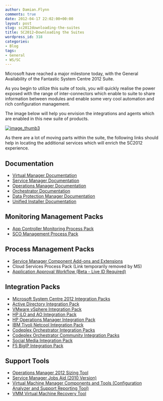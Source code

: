 ```yaml
---
author: Damian.Flynn
comments: true
date: 2012-04-17 22:02:00+00:00
layout: post
slug: sc2012downloading-the-suites
title: SC2012–Downloading the Suites
wordpress_id: 318
categories:
- Blog
tags:
- General
- WS/SC
---
```


Microsoft have reached a major milestone today, with the General Availability of the Fantastic System Centre 2012 Suite.

As you begin to utilize this suite of tools, you will quickly realise the power exposed with the range of inter-connectors which enable to suite to share information between modules and enable some very cool automation and rich configuration management.

The image below will help you envision the integrations and agents which are enabled in this new suite of products.

[![image_thumb3](http://172.21.10.63:84/wp-content/uploads/2014/02/image_thumb3_thumb5.png)](http://172.21.10.63:84/wp-content/uploads/2014/02/image_thumb35.png)

As there are a lot of moving parts within the suite, the following links should help in locating the additional services which will enrich the SC2012 experience.

## Documentation

  * [Virtual Manager Documentation](http://www.microsoft.com/download/en/details.aspx?id=6346)  
  * [Service Manager Documentation](http://www.microsoft.com/download/en/details.aspx?id=27850)  
  * [Operations Manager Documentation](http://www.microsoft.com/download/en/details.aspx?id=29256)  
  * [Orchestrator Documentation](http://www.microsoft.com/download/en/details.aspx?id=29258)  
  * [Data Protection Manager Documentation](http://technet.microsoft.com/en-us/library/hh758173.aspx)  
  * [Unified Installer Documentation](http://www.microsoft.com/download/en/details.aspx?id=29257)

## Monitoring Management Packs

  * [App Controller Monitoring Process Pack](http://www.microsoft.com/download/en/details.aspx?id=29304)  
  * [SCO Management Process Pack](http://www.microsoft.com/download/en/details.aspx?id=29269)

## Process Management Packs

  * [Service Manager Component Add-ons and Extensions](http://www.microsoft.com/download/en/details.aspx?id=28726)  
  * Cloud Services Process Pack (Link temporarily removed by MS)  
  * [Application Approval Workflow (Beta - Live ID Required)](http://go.microsoft.com/fwlink/?LinkId=246101)

## Integration Packs

  * [Microsoft System Centre 2012 Integration Packs](http://www.microsoft.com/download/en/details.aspx?id=28725)  
  * [Active Directory Integration Pack](http://www.microsoft.com/download/en/details.aspx?displaylang=en&id=28020)  
  * [VMware vSphere Integration Pack](http://www.microsoft.com/download/en/details.aspx?id=27846)  
  * [HP iLO and AO Integration Pack](http://www.microsoft.com/download/en/details.aspx?id=28732)  
  * [HP Operations Manager Integration Pack](http://www.microsoft.com/download/en/details.aspx?id=28353)  
  * [IBM Tivoli Netcool Integration Pack](http://www.microsoft.com/download/en/details.aspx?id=27847)  
  * [Codeplex Orchestrator Integration Packs](http://scorch.codeplex.com/)  
  * [Codeplex Orchestrator Community Integration Packs](http://orchestrator.codeplex.com/)  
  * [Social Media Integration Pack](http://smip.codeplex.com/)  
  * [F5 BigIP Integration Pack](http://orchestratorf5.codeplex.com/)

## Support Tools

  * [Operations Manager 2012 Sizing Tool](http://blogs.technet.com/b/momteam/archive/2012/04/02/operations-manager-2012-sizing-helper-tool.aspx)  
  * [Service Manager Jobs Aid (2010 Version)](http://go.microsoft.com/fwlink/?LinkId=186291)  
  * [Virtual Machine Manager Components and Tools (Configuration Analyzer and Support Reporting Tool)](http://www.microsoft.com/download/en/details.aspx?id=29309&ocid=aff-n-we-loc--ITPRO40886&WT.mc_id=aff-n-we-loc--ITPRO40886)  
  * [VMM Virtual Machine Recovery Tool](http://social.technet.microsoft.com/wiki/contents/articles/8953.using-the-virtual-machine-recovery-tool-for-system-center-2012-virtual-machine-manager-vmm.aspx)
